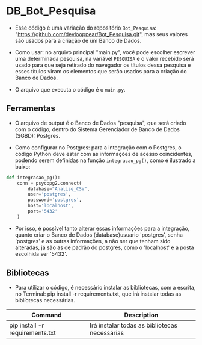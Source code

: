 # DB_Bot_Pesquisa

- Esse código é uma variação do repositório `Bot_Pesquisa`: "https://github.com/devlooppear/Bot_Pesquisa.git", mas seus valores são usados para a criação de um Banco de Dados.

- Como usar: no arquivo principal "main.py", você pode escolher escrever uma determinada pesquisa, na variável `PESQUISA` e o valor recebido será usado para que seja retirado do navegador os títulos dessa pesquisa e esses títulos viram os elementos que serão usados para a criação do Banco de Dados.

- O arquivo que executa o código é o ``main.py``.

## Ferramentas

- O arquivo de output é o Banco de Dados "pesquisa", que será criado com o código, dentro do Sistema Gerenciador de Banco de Dados (SGBD): Postgres.

- Como configurar no Postgres: para a integração com o Postgres, o código Python deve estar com as informações de acesso coincidentes, podendo serem definidas na função ``integracao_pg()``, como é ilustrado a baixo:

```python
def integracao_pg():
    conn = psycopg2.connect(
        database="Analise_CSV",
        user='postgres',
        password='postgres',
        host='localhost',
        port='5432'
    )
```

- Por isso, é possível tanto alterar essas informações para a integração, quanto criar o Banco de Dados (database)usuario 'postgres', senha 'postgres' e as outras informações, a não ser que tenham sido alteradas, já são as de padrão do postgres, como o 'localhost' e a posta escolhida ser '5432'.

## Bibliotecas

- Para utilizar o código, é necessário instalar as bibliotecas, com a escrita, no Terminal: pip install -r requirements.txt, que irá instalar todas as biblíotecas necessárias.

| Command | Description |
| --- | --- |
| pip install -r requirements.txt | Irá instalar todas as biblíotecas necessárias |